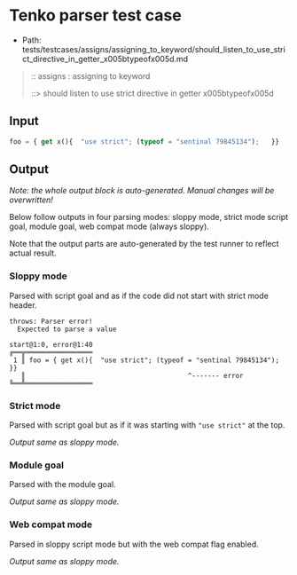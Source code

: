 # Tenko parser test case

- Path: tests/testcases/assigns/assigning_to_keyword/should_listen_to_use_strict_directive_in_getter_x005btypeofx005d.md

> :: assigns : assigning to keyword
>
> ::> should listen to use strict directive in getter x005btypeofx005d

## Input

`````js
foo = { get x(){  "use strict"; (typeof = "sentinal 79845134");   }}
`````

## Output

_Note: the whole output block is auto-generated. Manual changes will be overwritten!_

Below follow outputs in four parsing modes: sloppy mode, strict mode script goal, module goal, web compat mode (always sloppy).

Note that the output parts are auto-generated by the test runner to reflect actual result.

### Sloppy mode

Parsed with script goal and as if the code did not start with strict mode header.

`````
throws: Parser error!
  Expected to parse a value

start@1:0, error@1:40
╔══╦═════════════════
 1 ║ foo = { get x(){  "use strict"; (typeof = "sentinal 79845134");   }}
   ║                                         ^------- error
╚══╩═════════════════

`````

### Strict mode

Parsed with script goal but as if it was starting with `"use strict"` at the top.

_Output same as sloppy mode._

### Module goal

Parsed with the module goal.

_Output same as sloppy mode._

### Web compat mode

Parsed in sloppy script mode but with the web compat flag enabled.

_Output same as sloppy mode._
